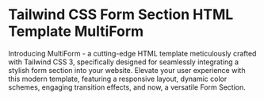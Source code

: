 # Tailwind CSS Form Section HTML Template MultiForm
 Introducing MultiForm - a cutting-edge HTML template meticulously crafted with Tailwind CSS 3, specifically designed for seamlessly integrating a stylish form section into your website. Elevate your user experience with this modern template, featuring a responsive layout, dynamic color schemes, engaging transition effects, and now, a versatile Form Section.

